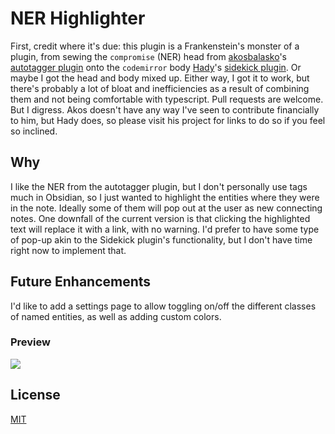 # NER Highlighter

First, credit where it's due: this plugin is a Frankenstein's monster of a plugin, from sewing the `compromise` (NER) head from [akosbalasko](https://github.com/akosbalasko)'s [autotagger plugin](https://github.com/akosbalasko/obsidian-autotagger-plugin) onto the `codemirror` body [Hady](https://github.com/hadynz)'s [sidekick plugin](https://github.com/hadynz/obsidian-sidekick).  Or maybe I got the head and body mixed up.  Either way, I got it to work, but there's probably a lot of bloat and inefficiencies as a result of combining them and not being comfortable with typescript.  Pull requests are welcome.  But I digress.  Akos doesn't have any way I've seen to contribute financially to him, but Hady does, so please visit his project for links to do so if you feel so inclined.

## Why

I like the NER from the autotagger plugin, but I don't personally use tags much in Obsidian, so I just wanted to highlight the entities where they were in the note.  Ideally some of them will pop out at the user as new connecting notes.  One downfall of the current version is that clicking the highlighted text will replace it with a link, with no warning.  I'd prefer to have some type of pop-up akin to the Sidekick plugin's functionality, but I don't have time right now to implement that.

## Future Enhancements
I'd like to add a settings page to allow toggling on/off the different classes of named entities, as well as adding custom colors.

### Preview

![](https://i.imgur.com/Y3dyAwY.png)

## License

[MIT](LICENSE)
